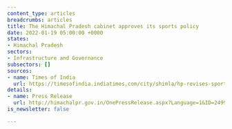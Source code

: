 ```yaml
---
content_type: articles
breadcrumbs: articles
title: The Himachal Pradesh cabinet approves its sports policy
date: 2022-01-19 05:00:00 +0000
states:
- Himachal Pradesh
sectors:
- Infrastructure and Governance
subsectors: []
sources:
- name: Times of India
  url: https://timesofindia.indiatimes.com/city/shimla/hp-revises-sports-policy-after-21-yrs-proposes-council/articleshow/88939880.cms
details:
- name: Press Release
  url: http://himachalpr.gov.in/OnePressRelease.aspx?Language=1&ID=24998
is_newsletter: false

---
```

